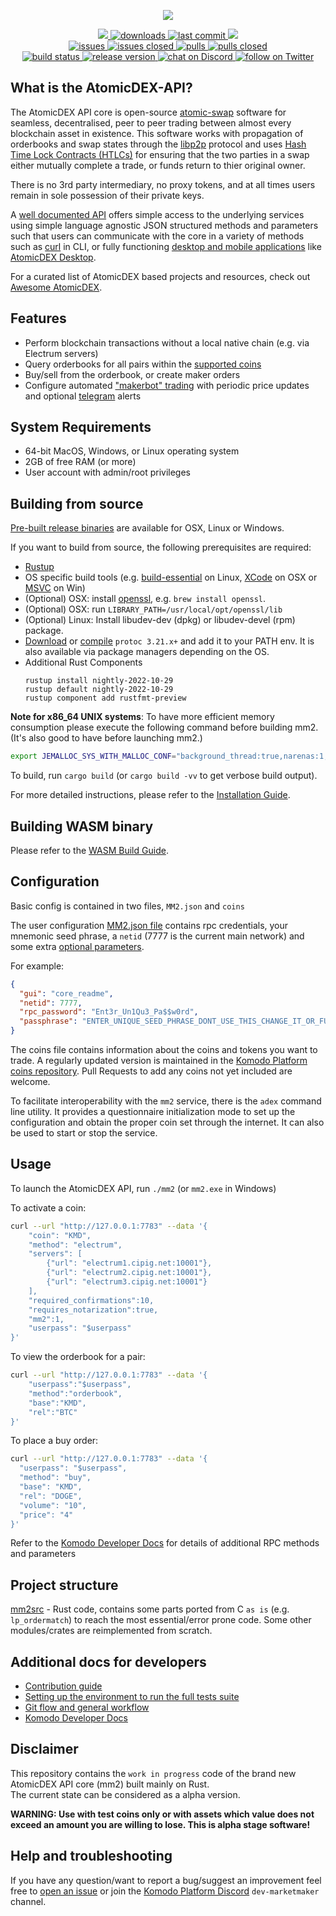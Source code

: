 <p align="center">
    <a href="https://atomicdex.io" alt="Contributors">
        <img src="https://user-images.githubusercontent.com/35845239/147651230-827e8c0f-baf0-4f28-8be0-e08624baad37.png" />
    </a>
</p>

<p align="center">
    <a href="https://github.com/komodoplatform/atomicdex-api/graphs/contributors" alt="Contributors">
        <img src="https://img.shields.io/github/contributors/komodoplatform/atomicdex-api" />
    </a>
    <a href="https://github.com/komodoplatform/atomicdex-api/releases">
        <img src="https://img.shields.io/github/downloads/komodoplatform/atomicdex-api/total" alt="downloads">
    </a>
    <a href="https://github.com/komodoplatform/atomicdex-api/">
        <img src="https://img.shields.io/github/last-commit/komodoplatform/atomicdex-api" alt="last commit">
    </a>
    <a href="https://github.com/komodoplatform/atomicdex-api/pulse" alt="Activity">
        <img src="https://img.shields.io/github/commit-activity/m/komodoplatform/atomicdex-api" />
    </a>
    <br/>
    <a href="https://github.com/komodoplatform/atomicdex-api/issues">
        <img src="https://img.shields.io/github/issues-raw/komodoplatform/atomicdex-api" alt="issues">
    </a>
    <a href="https://github.com/komodoplatform/atomicdex-api/issues?q=is%3Aissue+is%3Aclosed">
        <img src="https://img.shields.io/github/issues-closed-raw/komodoplatform/atomicdex-api" alt="issues closed">
    </a>
    <a href="https://github.com/komodoplatform/atomicdex-api/pulls">
        <img src="https://img.shields.io/github/issues-pr/komodoplatform/atomicdex-api" alt="pulls">
    </a>
    <a href="https://github.com/komodoplatform/atomicdex-api/pulls?q=is%3Apr+is%3Aclosed">
        <img src="https://img.shields.io/github/issues-pr-closed/komodoplatform/atomicdex-api" alt="pulls closed">
    </a>
    <br/>
    <a href="https://dev.azure.com/ortgma/Marketmaker/_build?definitionId=2">
        <img src="https://img.shields.io/azure-devops/build/ortgma/marketmaker/2/mm2.1" alt="build status">
    </a>
    <a href="https://github.com/KomodoPlatform/atomicdex-api/releases">
        <img src="https://img.shields.io/github/v/release/komodoplatform/atomicdex-api" alt="release version">
    </a>
    <a href="https://discord.gg/3rzDPAr">
        <img src="https://img.shields.io/discord/412898016371015680?logo=discord" alt="chat on Discord">
    </a>
    <a href="https://twitter.com/intent/follow?screen_name=https://twitter.com/atomicdex">
        <img src="https://img.shields.io/twitter/follow/atomicdex?style=social&logo=twitter" alt="follow on Twitter">
    </a>
</p>


## What is the AtomicDEX-API?

The AtomicDEX API core is open-source [atomic-swap](https://komodoplatform.com/en/academy/atomic-swaps/) software for seamless, decentralised, peer to peer trading between almost every blockchain asset in existence. This software works with propagation of orderbooks and swap states through the [libp2p](https://libp2p.io/) protocol and uses [Hash Time Lock Contracts (HTLCs)](https://en.bitcoinwiki.org/wiki/Hashed_Timelock_Contracts) for ensuring that the two parties in a swap either mutually complete a trade, or funds return to thier original owner.

There is no 3rd party intermediary, no proxy tokens, and at all times users remain in sole possession of their private keys.

A [well documented API](https://developers.komodoplatform.com/basic-docs/atomicdex/introduction-to-atomicdex.html) offers simple access to the underlying services using simple language agnostic JSON structured methods and parameters such that users can communicate with the core in a variety of methods such as [curl](https://developers.komodoplatform.com/basic-docs/atomicdex-api-legacy/buy.html) in CLI, or fully functioning [desktop and mobile applications](https://atomicdex.io/) like [AtomicDEX Desktop](https://github.com/KomodoPlatform/atomicDEX-Desktop).

For a curated list of AtomicDEX based projects and resources, check out [Awesome AtomicDEX](https://github.com/KomodoPlatform/awesome-atomicdex).


## Features

- Perform blockchain transactions without a local native chain (e.g. via Electrum servers)
- Query orderbooks for all pairs within the [supported coins](https://github.com/KomodoPlatform/coins/blob/master/coins)
- Buy/sell from the orderbook, or create maker orders
- Configure automated ["makerbot" trading](https://developers.komodoplatform.com/basic-docs/atomicdex-api-20-dev/start_simple_market_maker_bot.html) with periodic price updates and optional [telegram](https://telegram.org/) alerts
 

## System Requirements

- 64-bit MacOS, Windows, or Linux operating system
- 2GB of free RAM (or more)
- User account with admin/root privileges

## Building from source

[Pre-built release binaries](https://developers.komodoplatform.com/basic-docs/atomicdex/atomicdex-setup/get-started-atomicdex.html) are available for OSX, Linux or Windows.

If you want to build from source, the following prerequisites are required:
- [Rustup](https://rustup.rs/)
- OS specific build tools (e.g. [build-essential](https://linuxhint.com/install-build-essential-ubuntu/) on Linux, [XCode](https://apps.apple.com/us/app/xcode/id497799835?mt=12) on OSX or [MSVC](https://docs.microsoft.com/en-us/cpp/build/vscpp-step-0-installation?view=vs-2017) on Win)
- (Optional) OSX: install [openssl](https://www.openssl.org/), e.g. `brew install openssl`.
- (Optional) OSX: run `LIBRARY_PATH=/usr/local/opt/openssl/lib`
- (Optional) Linux: Install libudev-dev (dpkg) or libudev-devel (rpm) package.
- [Download](https://github.com/protocolbuffers/protobuf/releases) or [compile](https://github.com/protocolbuffers/protobuf) `protoc 3.21.x+` and add it to your PATH env. It is also available via package managers depending on the OS.
- Additional Rust Components
    ```
    rustup install nightly-2022-10-29
    rustup default nightly-2022-10-29
    rustup component add rustfmt-preview
    ```

**Note for x86_64 UNIX systems**:
To have more efficient memory consumption please execute the following command before building mm2. (It's also good to have before launching mm2.)
```sh
export JEMALLOC_SYS_WITH_MALLOC_CONF="background_thread:true,narenas:1,tcache:false,dirty_decay_ms:0,muzzy_decay_ms:0,metadata_thp:auto"
```

To build, run `cargo build` (or `cargo build -vv` to get verbose build output).

For more detailed instructions, please refer to the [Installation Guide](https://developers.komodoplatform.com/basic-docs/atomicdex/atomicdex-setup/get-started-atomicdex.html). 

## Building WASM binary

Please refer to the [WASM Build Guide](./docs/WASM_BUILD.md).

## Configuration

Basic config is contained in two files, `MM2.json` and `coins`

The user configuration [MM2.json file](https://developers.komodoplatform.com/basic-docs/atomicdex/atomicdex-setup/configure-mm2-json.html) contains rpc credentials, your mnemonic seed phrase, a `netid` (7777 is the current main network) and some extra [optional parameters](https://developers.komodoplatform.com/basic-docs/atomicdex/atomicdex-setup/get-started-atomicdex.html).

For example:
```json
{
  "gui": "core_readme",
  "netid": 7777,
  "rpc_password": "Ent3r_Un1Qu3_Pa$$w0rd",
  "passphrase": "ENTER_UNIQUE_SEED_PHRASE_DONT_USE_THIS_CHANGE_IT_OR_FUNDS_NOT_SAFU"
}
```

The coins file contains information about the coins and tokens you want to trade. A regularly updated version is maintained in the [Komodo Platform coins repository](https://github.com/KomodoPlatform/coins/blob/master/coins). Pull Requests to add any coins not yet included are welcome.

To facilitate interoperability with the `mm2` service, there is the `adex` command line utility. It provides a questionnaire initialization mode to set up the configuration and obtain the proper coin set through the internet. It can also be used to start or stop the service.

## Usage

To launch the AtomicDEX API, run `./mm2` (or `mm2.exe` in Windows)

To activate a coin:
```bash
curl --url "http://127.0.0.1:7783" --data '{
	"coin": "KMD",
	"method": "electrum",
	"servers": [
		{"url": "electrum1.cipig.net:10001"},
		{"url": "electrum2.cipig.net:10001"},
		{"url": "electrum3.cipig.net:10001"}
	],
	"required_confirmations":10,
	"requires_notarization":true,
	"mm2":1,
	"userpass": "$userpass"
}'
```

To view the orderbook for a pair:
```bash
curl --url "http://127.0.0.1:7783" --data '{
    "userpass":"$userpass",
    "method":"orderbook",
    "base":"KMD",
    "rel":"BTC"
}'
```

To place a buy order:
```bash
curl --url "http://127.0.0.1:7783" --data '{
  "userpass": "$userpass",
  "method": "buy",
  "base": "KMD",
  "rel": "DOGE",
  "volume": "10",
  "price": "4"
}'
```

Refer to the [Komodo Developer Docs](https://developers.komodoplatform.com/basic-docs/atomicdex/introduction-to-atomicdex.html) for details of additional RPC methods and parameters


## Project structure

[mm2src](mm2src) - Rust code, contains some parts ported from C `as is` (e.g. `lp_ordermatch`) to reach the most essential/error prone code. Some other modules/crates are reimplemented from scratch.


## Additional docs for developers

- [Contribution guide](./CONTRIBUTING.md)
- [Setting up the environment to run the full tests suite](./docs/DEV_ENVIRONMENT.md)
- [Git flow and general workflow](./docs/GIT_FLOW_AND_WORKING_PROCESS.md)
- [Komodo Developer Docs](https://developers.komodoplatform.com/basic-docs/atomicdex/introduction-to-atomicdex.html)


## Disclaimer

This repository contains the `work in progress` code of the brand new AtomicDEX API core (mm2) built mainly on Rust.  
The current state can be considered as a alpha version.

**<b>WARNING: Use with test coins only or with assets which value does not exceed an amount you are willing to lose. This is alpha stage software! </b>**


## Help and troubleshooting

If you have any question/want to report a bug/suggest an improvement feel free to [open an issue](https://github.com/artemii235/SuperNET/issues/new) or join the  [Komodo Platform Discord](https://discord.gg/PGxVm2y) `dev-marketmaker` channel.  

